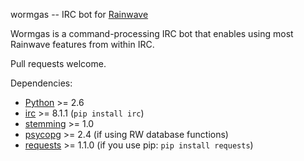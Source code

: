 wormgas -- IRC bot for [Rainwave][rainwave]

Wormgas is a command-processing IRC bot that enables using most Rainwave
features from within IRC.

Pull requests welcome.

Dependencies:

* [Python][python] >= 2.6
* [irc][] >= 8.1.1 (`pip install irc`)
* [stemming][stemming] >= 1.0
* [psycopg][psycopg] >= 2.4 (if using RW database functions)
* [requests][requests] >= 1.1.0 (if you use pip: `pip install requests`)

[irc]: https://bitbucket.org/jaraco/irc
[psycopg]: http://initd.org
[python]: http://python.org
[rainwave]: http://rainwave.cc
[stemming]: http://pypi.python.org/pypi/stemming
[requests]: http://docs.python-requests.org/en/latest/

